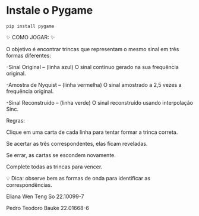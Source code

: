 # Instale o Pygame
```
pip install pygame
```

✨ COMO JOGAR: ✨

O objetivo é encontrar trincas que representam o mesmo sinal em três formas diferentes:

-Sinal Original – (linha azul)
  O sinal contínuo gerado na sua frequência original.

-Amostra de Nyquist – (linha vermelha)
  O sinal amostrado a 2,5 vezes a frequência original.

-Sinal Reconstruído – (linha verde)
  O sinal reconstruído usando interpolação Sinc.


Regras:

Clique em uma carta de cada linha para tentar formar a trinca correta.

Se acertar as três correspondentes, elas ficam reveladas.

Se errar, as cartas se escondem novamente.

Complete todas as trincas para vencer.

💡 Dica: observe bem as formas de onda para identificar as correspondências.



Eliana Wen Teng So 22.10099-7

Pedro Teodoro Bauke 22.01668-6
